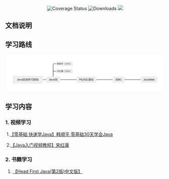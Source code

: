 <p align="center">

 <img src="https://img.shields.io/badge/Spring%20Cloud-2020-blue.svg" alt="Coverage Status">

 <img src="https://img.shields.io/badge/Spring%20Boot-2.5-blue.svg" alt="Downloads">

 <img src="https://img.shields.io/github/license/pig-mesh/pig"/>

</p>

## 文档说明







## 学习路线

<img src = "./Java Basics/Images/Java后端学习路线.png" />







## 学习内容

### 1. 视频学习

​	1.[【零基础 快速学Java】韩顺平 零基础30天学会Java](https://www.bilibili.com/video/BV1fh411y7R8)

​	2.[【Java入门视频教程】宋红康](https://www.bilibili.com/video/BV1Kb411W75N?spm_id_from=333.999.0.0)

### 2. 书籍学习

1. [【Head First Java(第2版)中文版】](https://github.com/liugenihao/learningJava/blob/main/Java%20Basics/book/Head%20First%20Java(%E7%AC%AC2%E7%89%88)%E4%B8%AD%E6%96%87%E7%89%88.pdf)





